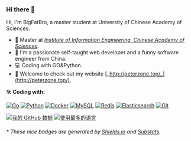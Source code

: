 ### Hi there 👋

<!--
**BigFatBro/BigFatBro** is a ✨ _special_ ✨ repository because its `README.md` (this file) appears on your GitHub profile.

Here are some ideas to get you started:

- 🔭 I’m currently working on ...
- 🌱 I’m currently learning ...
- 👯 I’m looking to collaborate on ...
- 🤔 I’m looking for help with ...
- 💬 Ask me about ...
- 📫 How to reach me: ...
- 😄 Pronouns: ...
- ⚡ Fun fact: ...
-->

Hi, I'm BigFatBro, a master student at University of Chinese Academy of Sciences.

- 🍻 Master at [_Institute of Information Engineering, Chinese Academy of Sciences_](http://www.iie.cas.cn/).
- 🔭 I'm a passionate self-taught web developer and a funny software engineer from China.
- 💻 Coding with GO&Python.
- 💬 Welcome to check out my website [_http://peterzone.top/_](http://peterzone.top/).
<!--- 🤔 Welcome to contact me by email ↙️. -->

🛠️ **Coding with:**
<p>
    <a href="https://github.com/search?q=user%3ABigFatBro+is%3Arepo+language%3AGo"><img alt="Go" src="https://img.shields.io/badge/Golang-%2345b8d8.svg?logo=go&logoColor=white"></a>
    <a href="https://github.com/search?q=user%3ABigFatBro+is%3Arepo+language%3Apython"><img alt="Python" src="https://img.shields.io/badge/Python%20-%233776AB.svg?logo=python&logoColor=white"></a>
    <a href="#"><img alt="Docker" src="https://img.shields.io/badge/Docker-2496ED?logo=docker&logoColor=white" /></a>
    <a href="#"><img alt="MySQL" src="https://img.shields.io/badge/MySQL-%234479A1.svg?logo=mysql&logoColor=white"></a>
    <a href="#"><img alt="Redis" src="https://img.shields.io/badge/redis-%23c83d2e.svg?logo=redis&logoColor=white"></a>
    <a href="#"><img alt="Elasticsearch" src="https://img.shields.io/badge/Elasticsearch-%2395e0d1.svg?logo=elastic&logoColor=white"></a>
    <a href="#"><img alt="Git" src="https://img.shields.io/badge/Git%20-%23F05033.svg?logo=git&logoColor=white"></a>
</p>

[![我的 GitHub 数据](https://github-readme-stats.vercel.app/api?username=BigFatBro)]()
[![使用最多的语言](https://github-readme-stats.vercel.app/api/top-langs/?username=BigFatBro)]()


<h6>* These nice badges are generated by <a href="https://shields.io/">Shields.io</a> and <a href="https://github.com/spencerwooo/Substats">Substats</a>.</h6>
